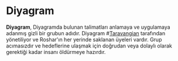 # Diyagram

**Diyagram**, Diyagramda bulunan talimatları anlamaya ve uygulamaya adanmış gizli bir grubun adıdır. Diyagram #[Taravangian](characters/taravangian) tarafından yönetiliyor ve Roshar'ın her yerinde saklanan üyeleri vardır. Grup acımasızdır ve hedeflerine ulaşmak için doğrudan veya dolaylı olarak gerektiği kadar insanı öldürmeye hazırdır.
